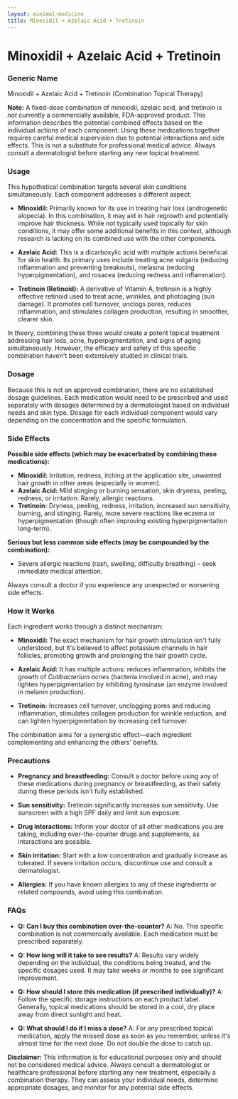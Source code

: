 ```yaml
---
layout: minimal-medicine
title: Minoxidil + Azelaic Acid + Tretinoin
---
```


# Minoxidil + Azelaic Acid + Tretinoin
### Generic Name
Minoxidil + Azelaic Acid + Tretinoin (Combination Topical Therapy)


**Note:**  A fixed-dose combination of minoxidil, azelaic acid, and tretinoin is *not* currently a commercially available, FDA-approved product. This information describes the potential combined effects based on the individual actions of each component.  Using these medications together requires careful medical supervision due to potential interactions and side effects.  This is not a substitute for professional medical advice. Always consult a dermatologist before starting any new topical treatment.


### Usage
This hypothetical combination targets several skin conditions simultaneously.  Each component addresses a different aspect:

* **Minoxidil:** Primarily known for its use in treating hair loss (androgenetic alopecia).  In this combination, it may aid in hair regrowth and potentially improve hair thickness.  While not typically used topically for skin conditions, it may offer some additional benefits in this context, although research is lacking on its combined use with the other components.

* **Azelaic Acid:**  This is a dicarboxylic acid with multiple actions beneficial for skin health. Its primary uses include treating acne vulgaris (reducing inflammation and preventing breakouts), melasma (reducing hyperpigmentation), and rosacea (reducing redness and inflammation).  

* **Tretinoin (Retinoid):** A derivative of Vitamin A, tretinoin is a highly effective retinoid used to treat acne, wrinkles, and photoaging (sun damage). It promotes cell turnover, unclogs pores, reduces inflammation, and stimulates collagen production, resulting in smoother, clearer skin.


In theory, combining these three would create a potent topical treatment addressing hair loss, acne, hyperpigmentation, and signs of aging simultaneously.  However, the efficacy and safety of this specific combination haven't been extensively studied in clinical trials.


### Dosage
Because this is not an approved combination, there are no established dosage guidelines.  Each medication would need to be prescribed and used separately with dosages determined by a dermatologist based on individual needs and skin type.  Dosage for each individual component would vary depending on the concentration and the specific formulation.


### Side Effects

**Possible side effects (which may be exacerbated by combining these medications):**

* **Minoxidil:** Irritation, redness, itching at the application site, unwanted hair growth in other areas (especially in women).
* **Azelaic Acid:**  Mild stinging or burning sensation, skin dryness, peeling, redness, or irritation.  Rarely, allergic reactions.
* **Tretinoin:**  Dryness, peeling, redness, irritation, increased sun sensitivity, burning, and stinging.  Rarely, more severe reactions like eczema or hyperpigmentation (though often improving existing hyperpigmentation long-term).


**Serious but less common side effects (may be compounded by the combination):**

* Severe allergic reactions (rash, swelling, difficulty breathing) – seek immediate medical attention.


Always consult a doctor if you experience any unexpected or worsening side effects.


### How it Works
Each ingredient works through a distinct mechanism:

* **Minoxidil:**  The exact mechanism for hair growth stimulation isn't fully understood, but it's believed to affect potassium channels in hair follicles, promoting growth and prolonging the hair growth cycle.

* **Azelaic Acid:**  It has multiple actions: reduces inflammation, inhibits the growth of *Cutibacterium acnes* (bacteria involved in acne), and may lighten hyperpigmentation by inhibiting tyrosinase (an enzyme involved in melanin production).

* **Tretinoin:**  Increases cell turnover, unclogging pores and reducing inflammation, stimulates collagen production for wrinkle reduction, and can lighten hyperpigmentation by increasing cell turnover.


The combination aims for a synergistic effect—each ingredient complementing and enhancing the others' benefits.


### Precautions
* **Pregnancy and breastfeeding:**  Consult a doctor before using any of these medications during pregnancy or breastfeeding, as their safety during these periods isn't fully established.

* **Sun sensitivity:** Tretinoin significantly increases sun sensitivity.  Use sunscreen with a high SPF daily and limit sun exposure.

* **Drug interactions:**  Inform your doctor of all other medications you are taking, including over-the-counter drugs and supplements, as interactions are possible.

* **Skin irritation:**  Start with a low concentration and gradually increase as tolerated.  If severe irritation occurs, discontinue use and consult a dermatologist.

* **Allergies:**  If you have known allergies to any of these ingredients or related compounds, avoid using this combination.


### FAQs

* **Q: Can I buy this combination over-the-counter?** A: No.  This specific combination is not commercially available. Each medication must be prescribed separately.

* **Q: How long will it take to see results?** A: Results vary widely depending on the individual, the conditions being treated, and the specific dosages used.  It may take weeks or months to see significant improvement.

* **Q: How should I store this medication (if prescribed individually)?** A: Follow the specific storage instructions on each product label.  Generally, topical medications should be stored in a cool, dry place away from direct sunlight and heat.

* **Q: What should I do if I miss a dose?** A:  For any prescribed topical medication, apply the missed dose as soon as you remember, unless it's almost time for the next dose.  Do not double the dose to catch up.


**Disclaimer:** This information is for educational purposes only and should not be considered medical advice. Always consult a dermatologist or healthcare professional before starting any new treatment, especially a combination therapy. They can assess your individual needs, determine appropriate dosages, and monitor for any potential side effects.
